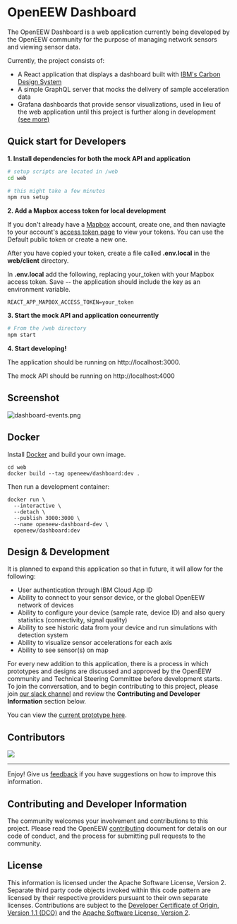 # OpenEEW Dashboard

The OpenEEW Dashboard is a web application currently being developed by the OpenEEW community for the purpose of managing network sensors and viewing sensor data.

Currently, the project consists of:

- A React application that displays a dashboard built with [IBM's Carbon Design System](https://www.carbondesignsystem.com)
- A simple GraphQL server that mocks the delivery of sample acceleration data
- Grafana dashboards that provide sensor visualizations, used in lieu of the web application until this project is further along in development [(see more)](https://github.com/openeew/openeew-dashboard/tree/master/grafana)

## Quick start for Developers

**1. Install dependencies for both the mock API and application**

```bash
# setup scripts are located in /web
cd web

# this might take a few minutes
npm run setup
```

**2. Add a Mapbox access token for local development**

If you don't already have a [Mapbox](https://mapbox.com) account, create one, and then naviagte to your account's [access token page](https://account.mapbox.com/access-tokens/) to view your tokens. You can use the Default public token or create a new one.

After you have copied your token, create a file called **.env.local** in
the **web/client** directory.

In **.env.local** add the following, replacing your_token with your Mapbox access token. Save -- the application should include the key as an environment variable.

```
REACT_APP_MAPBOX_ACCESS_TOKEN=your_token
```

**3. Start the mock API and application concurrently**

```bash
# From the /web directory
npm start
```

**4. Start developing!**

The application should be running on http://localhost:3000.

The mock API should be running on http://localhost:4000

## Screenshot

![dashboard-events.png](/images/dashboard-events.png)

## Docker

Install [Docker](https://www.docker.com/get-started) and build your own image.

```shell-script
cd web
docker build --tag openeew/dashboard:dev .
```

Then run a development container:

```shell-script
docker run \
  --interactive \
  --detach \
  --publish 3000:3000 \
  --name openeew-dashboard-dev \
  openeew/dashboard:dev
```

## Design & Development

It is planned to expand this application so that in future, it will allow for the following:

- User authentication through IBM Cloud App ID
- Ability to connect to your sensor device, or the global OpenEEW network of devices
- Ability to configure your device (sample rate, device ID) and also query statistics (connectivity, signal quality)
- Ability to see historic data from your device and run simulations with detection system
- Ability to visualize sensor accelerations for each axis
- Ability to see sensor(s) on map

For every new addition to this application, there is a process in which prototypes and designs are discussed and approved by the OpenEEW community and Technical Steering Committee before development starts. To join the conversation, and to begin contributing to this project, please join [our slack channel](https://openeew.com/) and review the **Contributing and Developer Information** section below.

You can view the [current prototype here](https://ibm.invisionapp.com/share/3FO0NR58WK6#/screens/319792717_EW_Login-_ID_Empty).

## Contributors

<a href="https://github.com/openeew/openeew-dashboard/graphs/contributors">
  <img src="https://contributors-img.web.app/image?repo=openeew/openeew-dashboard" />
</a>

---

Enjoy! Give us [feedback](https://github.com/openeew/openeew-dashboard/issues) if you have suggestions on how to improve this information.

## Contributing and Developer Information

The community welcomes your involvement and contributions to this project. Please read the OpenEEW [contributing](https://github.com/openeew/openeew/blob/master/CONTRIBUTING.md) document for details on our code of conduct, and the process for submitting pull requests to the community.

## License

This information is licensed under the Apache Software License, Version 2. Separate third party code objects invoked within this code pattern are licensed by their respective providers pursuant to their own separate licenses. Contributions are subject to the [Developer Certificate of Origin, Version 1.1 (DCO)](https://developercertificate.org/) and the [Apache Software License, Version 2](http://www.apache.org/licenses/LICENSE-2.0.txt).
